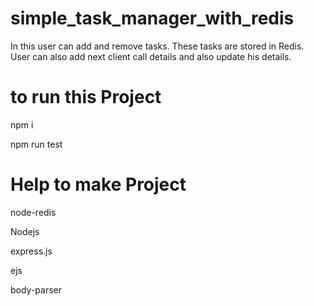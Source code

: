 # simple_task_manager_with_redis
In this user can add and remove tasks. These tasks are stored in Redis. User can also add next client call details and also update his details.

# to run this Project
npm i

npm run test

# Help to make Project
node-redis

Nodejs

express.js

ejs

body-parser
